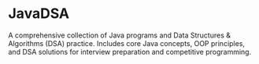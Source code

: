 # JavaDSA
A comprehensive collection of Java programs and Data Structures &amp; Algorithms (DSA) practice. Includes core Java concepts, OOP principles, and DSA solutions for interview preparation and competitive programming.
